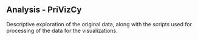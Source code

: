 ## Analysis - PriVizCy

Descriptive exploration of the original data, along with the scripts used for processing of the data for the visualizations.  
